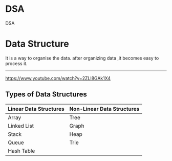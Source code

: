 
# DSA
DSA
<h1>Data Structure</h1>
<div>
 It is a way to organise the data.
after organizing data ,it becomes easy to process it.
</div>
<hr>
 
 https://www.youtube.com/watch?v=2ZLl8GAk1X4
     
<h2>Types of Data Structures</h2>

<table>
    <thead>
        <tr>
            <th>Linear Data Structures</th>
            <th>Non-Linear Data Structures</th>
        </tr>
    </thead>
    <tbody>
        <tr>
            <td>Array</td>
            <td>Tree</td>
        </tr>
        <tr>
            <td>Linked List</td>
            <td>Graph</td>
        </tr>
        <tr>
            <td>Stack</td>
            <td>Heap</td>
        </tr>
        <tr>
            <td>Queue</td>
            <td>Trie</td>
        </tr>
        <tr>
            <td>Hash Table</td>
            <td></td>
        </tr>
    </tbody>
</table>

 

